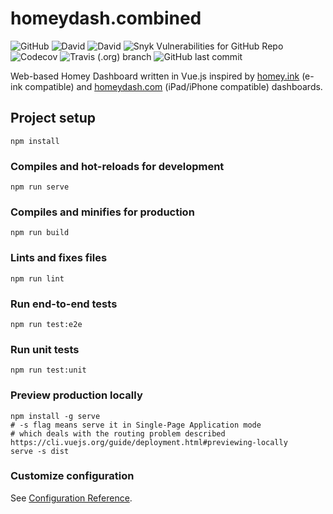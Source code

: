 # homeydash.combined
![GitHub](https://img.shields.io/github/license/ismarslomic/homeydash.combined.svg)
![David](https://img.shields.io/david/ismarslomic/homeydash.combined.svg)
![David](https://img.shields.io/david/dev/ismarslomic/homeydash.combined.svg)
![Snyk Vulnerabilities for GitHub Repo](https://img.shields.io/snyk/vulnerabilities/github/ismarslomic/homeydash.combined.svg)
![Codecov](https://img.shields.io/codecov/c/github/ismarslomic/homeydash.combined.svg)
![Travis (.org) branch](https://img.shields.io/travis/ismarslomic/homeydash.combined/master.svg)
![GitHub last commit](https://img.shields.io/github/last-commit/ismarslomic/homeydash.combined.svg)

Web-based Homey Dashboard written in Vue.js inspired by  [homey.ink](https://github.com/athombv/homey.ink) (e-ink compatible) and [homeydash.com](https://github.com/daneedk/homeydash.com) (iPad/iPhone compatible) dashboards.

## Project setup
```
npm install
```

### Compiles and hot-reloads for development
```
npm run serve
```

### Compiles and minifies for production
```
npm run build
```

### Lints and fixes files
```
npm run lint
```

### Run end-to-end tests
```
npm run test:e2e
```

### Run unit tests
```
npm run test:unit
```

### Preview production locally
```
npm install -g serve
# -s flag means serve it in Single-Page Application mode
# which deals with the routing problem described https://cli.vuejs.org/guide/deployment.html#previewing-locally
serve -s dist
```

### Customize configuration
See [Configuration Reference](https://cli.vuejs.org/config/).
